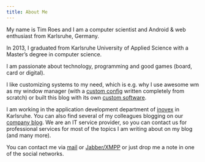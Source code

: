 ```yaml
---
title: About Me
---
```


My name is Tim Roes and I am a computer scientist and Android & web enthusiast from Karlsruhe, Germany.

In 2013, I graduated from Karlsruhe University of Applied Science with a Master’s degree in computer science.

I am passionate about technology, programming and good games (board, card or digital).

I like customizing systems to my need, which is e.g. why I use awesome wm as my window
manager (with a [custom config](https://github.com/timroes/awesome-config) written completely
from scratch) or built this blog with its own
[custom software](https://github.com/timroes/www.timroes.de).

I am working in the application development department of [inovex](http://www.inovex.de/?utm_source=Tim%20Roes&utm_medium=referral&utm_campaign=Tim%20Roes_About%20Me)
in Karlsruhe. You can also find several of my colleagues blogging on our
[company blog](https://blog.inovex.de). We are an IT service provider, so you can
contact us for professional services for most of the topics I am writing about on
my blog (and many more).

You can contact me via [mail](mailto:mail@timroes.de) or [Jabber/XMPP](xmpp:tim.roes@jabber.werosys.de)
or just drop me a note in one of the social networks.
